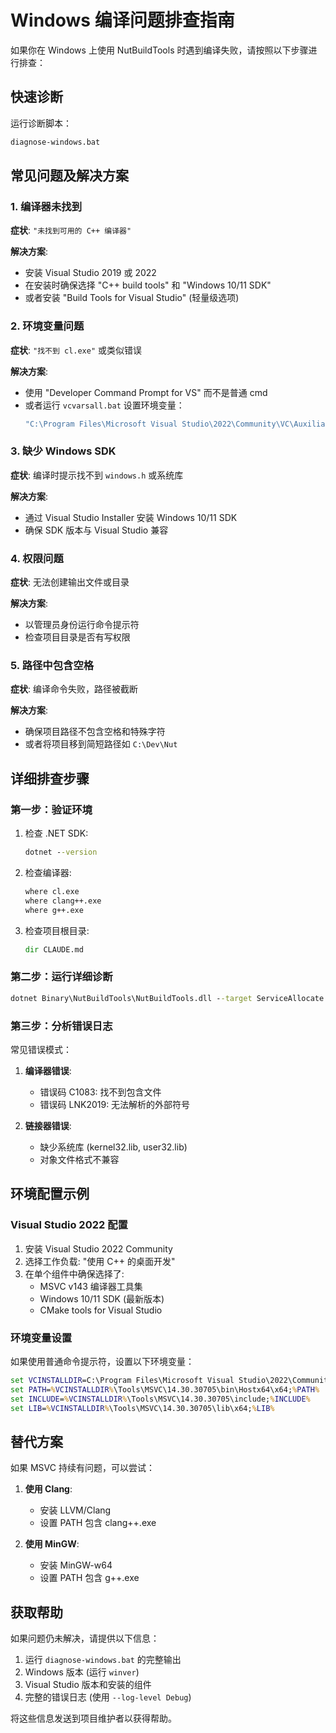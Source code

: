 # Windows 编译问题排查指南

如果你在 Windows 上使用 NutBuildTools 时遇到编译失败，请按照以下步骤进行排查：

## 快速诊断

运行诊断脚本：
```cmd
diagnose-windows.bat
```

## 常见问题及解决方案

### 1. 编译器未找到

**症状**: `"未找到可用的 C++ 编译器"`

**解决方案**:
- 安装 Visual Studio 2019 或 2022
- 在安装时确保选择 "C++ build tools" 和 "Windows 10/11 SDK"
- 或者安装 "Build Tools for Visual Studio" (轻量级选项)

### 2. 环境变量问题

**症状**: `"找不到 cl.exe"` 或类似错误

**解决方案**:
- 使用 "Developer Command Prompt for VS" 而不是普通 cmd
- 或者运行 `vcvarsall.bat` 设置环境变量：
  ```cmd
  "C:\Program Files\Microsoft Visual Studio\2022\Community\VC\Auxiliary\Build\vcvarsall.bat" x64
  ```

### 3. 缺少 Windows SDK

**症状**: 编译时提示找不到 `windows.h` 或系统库

**解决方案**:
- 通过 Visual Studio Installer 安装 Windows 10/11 SDK
- 确保 SDK 版本与 Visual Studio 兼容

### 4. 权限问题

**症状**: 无法创建输出文件或目录

**解决方案**:
- 以管理员身份运行命令提示符
- 检查项目目录是否有写权限

### 5. 路径中包含空格

**症状**: 编译命令失败，路径被截断

**解决方案**:
- 确保项目路径不包含空格和特殊字符
- 或者将项目移到简短路径如 `C:\Dev\Nut`

## 详细排查步骤

### 第一步：验证环境

1. 检查 .NET SDK:
   ```cmd
   dotnet --version
   ```

2. 检查编译器:
   ```cmd
   where cl.exe
   where clang++.exe
   where g++.exe
   ```

3. 检查项目根目录:
   ```cmd
   dir CLAUDE.md
   ```

### 第二步：运行详细诊断

```cmd
dotnet Binary\NutBuildTools\NutBuildTools.dll --target ServiceAllocate --platform Windows --configuration Debug --log-level Debug
```

### 第三步：分析错误日志

常见错误模式：

1. **编译器错误**:
   - 错误码 C1083: 找不到包含文件
   - 错误码 LNK2019: 无法解析的外部符号

2. **链接器错误**:
   - 缺少系统库 (kernel32.lib, user32.lib)
   - 对象文件格式不兼容

## 环境配置示例

### Visual Studio 2022 配置

1. 安装 Visual Studio 2022 Community
2. 选择工作负载: "使用 C++ 的桌面开发"
3. 在单个组件中确保选择了:
   - MSVC v143 编译器工具集
   - Windows 10/11 SDK (最新版本)
   - CMake tools for Visual Studio

### 环境变量设置

如果使用普通命令提示符，设置以下环境变量：

```cmd
set VCINSTALLDIR=C:\Program Files\Microsoft Visual Studio\2022\Community\VC
set PATH=%VCINSTALLDIR%\Tools\MSVC\14.30.30705\bin\Hostx64\x64;%PATH%
set INCLUDE=%VCINSTALLDIR%\Tools\MSVC\14.30.30705\include;%INCLUDE%
set LIB=%VCINSTALLDIR%\Tools\MSVC\14.30.30705\lib\x64;%LIB%
```

## 替代方案

如果 MSVC 持续有问题，可以尝试：

1. **使用 Clang**:
   - 安装 LLVM/Clang
   - 设置 PATH 包含 clang++.exe

2. **使用 MinGW**:
   - 安装 MinGW-w64
   - 设置 PATH 包含 g++.exe

## 获取帮助

如果问题仍未解决，请提供以下信息：

1. 运行 `diagnose-windows.bat` 的完整输出
2. Windows 版本 (运行 `winver`)
3. Visual Studio 版本和安装的组件
4. 完整的错误日志 (使用 `--log-level Debug`)

将这些信息发送到项目维护者以获得帮助。
